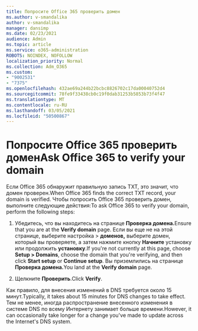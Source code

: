 ```yaml
---
title: Попросите Office 365 проверить домен
ms.author: v-smandalika
author: v-smandalika
manager: dansimp
ms.date: 02/23/2021
audience: Admin
ms.topic: article
ms.service: o365-administration
ROBOTS: NOINDEX, NOFOLLOW
localization_priority: Normal
ms.collection: Adm_O365
ms.custom:
- "9002531"
- "7375"
ms.openlocfilehash: 432ae69a244b22bcbc8826702c17da00040752d4
ms.sourcegitcommit: 78fe9f33438cb0c19f0dab31253b5853b73f4f47
ms.translationtype: MT
ms.contentlocale: ru-RU
ms.lasthandoff: 03/05/2021
ms.locfileid: "50500867"
---
```

# <a name="ask-office-365-to-verify-your-domain"></a><span data-ttu-id="8d9e7-102">Попросите Office 365 проверить домен</span><span class="sxs-lookup"><span data-stu-id="8d9e7-102">Ask Office 365 to verify your domain</span></span>

<span data-ttu-id="8d9e7-103">Если Office 365 обнаружит правильную запись TXT, это значит, что домен проверен.</span><span class="sxs-lookup"><span data-stu-id="8d9e7-103">When Office 365 finds the correct TXT record, your domain is verified.</span></span> <span data-ttu-id="8d9e7-104">Чтобы попросить Office 365 проверить домен, выполните следующие действия:</span><span class="sxs-lookup"><span data-stu-id="8d9e7-104">To ask Office 365 to verify your domain, perform the following steps:</span></span>

1. <span data-ttu-id="8d9e7-105">Убедитесь, что вы находитесь на странице **Проверка домена.**</span><span class="sxs-lookup"><span data-stu-id="8d9e7-105">Ensure that you are at the **Verify domain** page.</span></span> <span data-ttu-id="8d9e7-106">Если вы еще не на этой странице, выберите настройка > **доменов,** выберите домен, который вы проверяете, а затем нажмите кнопку **Начните** установку или продолжить **установку**.</span><span class="sxs-lookup"><span data-stu-id="8d9e7-106">If you're not currently at this page, choose **Setup > Domains**, choose the domain that you're verifying, and then click **Start setup** or **Continue setup**.</span></span> <span data-ttu-id="8d9e7-107">Вы приземлились на странице **Проверка домена.**</span><span class="sxs-lookup"><span data-stu-id="8d9e7-107">You land at the **Verify domain** page.</span></span>

2. <span data-ttu-id="8d9e7-108">Щелкните **Проверить**.</span><span class="sxs-lookup"><span data-stu-id="8d9e7-108">Click **Verify**.</span></span>

<span data-ttu-id="8d9e7-109">Как правило, для внесения изменений в DNS требуется около 15 минут.</span><span class="sxs-lookup"><span data-stu-id="8d9e7-109">Typically, it takes about 15 minutes for DNS changes to take effect.</span></span> <span data-ttu-id="8d9e7-110">Тем не менее, иногда распространение внесенного изменения в системе DNS по всему Интернету занимает больше времени.</span><span class="sxs-lookup"><span data-stu-id="8d9e7-110">However, it can occasionally take longer for a change you've made to update across the Internet's DNS system.</span></span>

